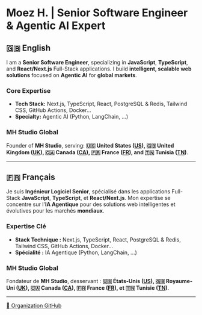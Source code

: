 # Moez H. | Senior Software Engineer & Agentic AI Expert

## 🇬🇧 English

I am a **Senior Software Engineer**, specializing in **JavaScript**, **TypeScript**, and **React/Next.js** Full-Stack applications. I build **intelligent, scalable web solutions** focused on **Agentic AI** for **global markets**.

### Core Expertise
* **Tech Stack:** Next.js, TypeScript, React, PostgreSQL & Redis, Tailwind CSS, GitHub Actions, Docker...
* **Specialty:** Agentic AI (Python, LangChain, ...)

### MH Studio Global
Founder of **MH Studio**, serving: **🇺🇸 United States ([US](https://us.moezh.com/en)), 🇬🇧 United Kingdom ([UK](https://uk.moezh.com/en)), 🇨🇦 Canada ([CA](https://ca.moezh.com/en)), 🇫🇷 France ([FR](https://fr.moezh.com/en)), and 🇹🇳 Tunisia ([TN](https://tn.moezh.com/en))**.

---

## 🇫🇷 Français

Je suis **Ingénieur Logiciel Senior**, spécialisé dans les applications Full-Stack **JavaScript**, **TypeScript**, et **React/Next.js**. Mon expertise se concentre sur l'**IA Agentique** pour des solutions web intelligentes et évolutives pour les marchés **mondiaux**.

### Expertise Clé
* **Stack Technique :** Next.js, TypeScript, React, PostgreSQL & Redis, Tailwind CSS, GitHub Actions, Docker...
* **Spécialité :** IA Agentique (Python, LangChain, ...)

### MH Studio Global
Fondateur de **MH Studio**, desservant : **🇺🇸 États-Unis ([US](https://us.moezh.com/fr)), 🇬🇧 Royaume-Uni ([UK](https://uk.moezh.com/fr)), 🇨🇦 Canada ([CA](https://ca.moezh.com/fr)), 🇫🇷 France ([FR](https://fr.moezh.com/fr)), et 🇹🇳 Tunisie ([TN](https://tn.moezh.com/fr))**.

---

[💼 Organization GitHub](https://github.com/mh-studio-global)
